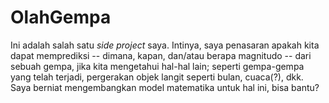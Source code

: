 # OlahGempa

Ini adalah salah satu *side project* saya. Intinya, saya penasaran apakah kita dapat memprediksi -- dimana, kapan, dan/atau berapa magnitudo -- dari sebuah gempa, jika kita mengetahui hal-hal lain; seperti gempa-gempa yang telah terjadi, pergerakan objek langit seperti bulan, cuaca(?), dkk. Saya berniat mengembangkan model matematika untuk hal ini, bisa bantu?